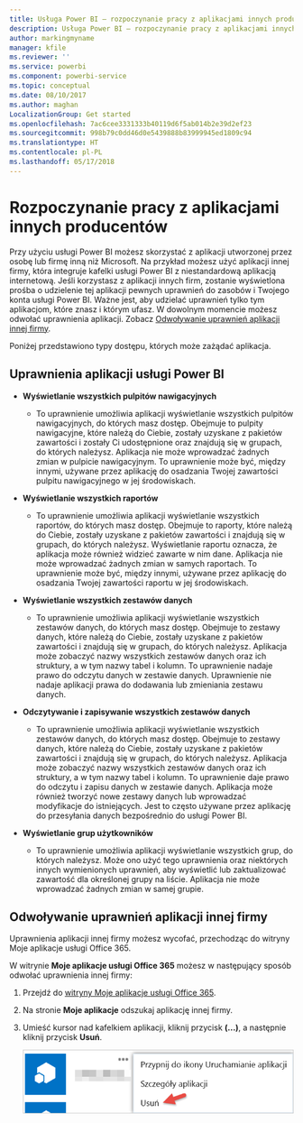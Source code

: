 ```yaml
---
title: Usługa Power BI — rozpoczynanie pracy z aplikacjami innych producentów
description: Usługa Power BI — rozpoczynanie pracy z aplikacjami innych producentów
author: markingmyname
manager: kfile
ms.reviewer: ''
ms.service: powerbi
ms.component: powerbi-service
ms.topic: conceptual
ms.date: 08/10/2017
ms.author: maghan
LocalizationGroup: Get started
ms.openlocfilehash: 7ac6cee3331333b40119d6f5ab014b2e39d2ef23
ms.sourcegitcommit: 998b79c0dd46d0e5439888b83999945ed1809c94
ms.translationtype: HT
ms.contentlocale: pl-PL
ms.lasthandoff: 05/17/2018
---
```

# <a name="get-started-with-third-party-apps"></a>Rozpoczynanie pracy z aplikacjami innych producentów
Przy użyciu usługi Power BI możesz skorzystać z aplikacji utworzonej przez osobę lub firmę inną niż Microsoft. Na przykład możesz użyć aplikacji innej firmy, która integruje kafelki usługi Power BI z niestandardową aplikacją internetową. Jeśli korzystasz z aplikacji innych firm, zostanie wyświetlona prośba o udzielenie tej aplikacji pewnych uprawnień do zasobów i Twojego konta usługi Power BI. Ważne jest, aby udzielać uprawnień tylko tym aplikacjom, które znasz i którym ufasz. W dowolnym momencie możesz odwołać uprawnienia aplikacji. Zobacz [Odwoływanie uprawnień aplikacji innej firmy](#revoke).

Poniżej przedstawiono typy dostępu, których może zażądać aplikacja.

## <a name="power-bi-app-permissions"></a>Uprawnienia aplikacji usługi Power BI
* **Wyświetlanie wszystkich pulpitów nawigacyjnych**
  
  * To uprawnienie umożliwia aplikacji wyświetlanie wszystkich pulpitów nawigacyjnych, do których masz dostęp. Obejmuje to pulpity nawigacyjne, które należą do Ciebie, zostały uzyskane z pakietów zawartości i zostały Ci udostępnione oraz znajdują się w grupach, do których należysz. Aplikacja nie może wprowadzać żadnych zmian w pulpicie nawigacyjnym. To uprawnienie może być, między innymi, używane przez aplikację do osadzania Twojej zawartości pulpitu nawigacyjnego w jej środowiskach.
* **Wyświetlanie wszystkich raportów**
  
  * To uprawnienie umożliwia aplikacji wyświetlanie wszystkich raportów, do których masz dostęp. Obejmuje to raporty, które należą do Ciebie, zostały uzyskane z pakietów zawartości i znajdują się w grupach, do których należysz. Wyświetlanie raportu oznacza, że aplikacja może również widzieć zawarte w nim dane. Aplikacja nie może wprowadzać żadnych zmian w samych raportach. To uprawnienie może być, między innymi, używane przez aplikację do osadzania Twojej zawartości raportu w jej środowiskach.
* **Wyświetlanie wszystkich zestawów danych**
  
  * To uprawnienie umożliwia aplikacji wyświetlanie wszystkich zestawów danych, do których masz dostęp. Obejmuje to zestawy danych, które należą do Ciebie, zostały uzyskane z pakietów zawartości i znajdują się w grupach, do których należysz. Aplikacja może zobaczyć nazwy wszystkich zestawów danych oraz ich struktury, a w tym nazwy tabel i kolumn. To uprawnienie nadaje prawo do odczytu danych w zestawie danych. Uprawnienie nie nadaje aplikacji prawa do dodawania lub zmieniania zestawu danych.
* **Odczytywanie i zapisywanie wszystkich zestawów danych**
  
  * To uprawnienie umożliwia aplikacji wyświetlanie wszystkich zestawów danych, do których masz dostęp. Obejmuje to zestawy danych, które należą do Ciebie, zostały uzyskane z pakietów zawartości i znajdują się w grupach, do których należysz. Aplikacja może zobaczyć nazwy wszystkich zestawów danych oraz ich struktury, a w tym nazwy tabel i kolumn. To uprawnienie daje prawo do odczytu i zapisu danych w zestawie danych. Aplikacja może również tworzyć nowe zestawy danych lub wprowadzać modyfikacje do istniejących. Jest to często używane przez aplikację do przesyłania danych bezpośrednio do usługi Power BI.
* **Wyświetlanie grup użytkowników**
  
  * To uprawnienie umożliwia aplikacji wyświetlanie wszystkich grup, do których należysz. Może ono użyć tego uprawnienia oraz niektórych innych wymienionych uprawnień, aby wyświetlić lub zaktualizować zawartość dla określonej grupy na liście. Aplikacja nie może wprowadzać żadnych zmian w samej grupie.

<a name="revoke"/>

## <a name="revoke-third-party-app-permissions"></a>Odwoływanie uprawnień aplikacji innej firmy
Uprawnienia aplikacji innej firmy możesz wycofać, przechodząc do witryny Moje aplikacje usługi Office 365.

W witrynie **Moje aplikacje usługi Office 365** możesz w następujący sposób odwołać uprawnienia innej firmy:

1. Przejdź do [witryny Moje aplikacje usługi Office 365](https://portal.office.com/myapps).
2. Na stronie **Moje aplikacje** odszukaj aplikację innej firmy.
3. Umieść kursor nad kafelkiem aplikacji, kliknij przycisk **(...)**, a następnie kliknij przycisk **Usuń**.
   
   ![](media/service-power-bi-get-started-third-party-apps/remove.png)

